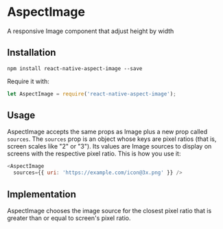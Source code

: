 # AspectImage
A responsive Image component that adjust height by width

## Installation

```
npm install react-native-aspect-image --save
```

Require it with:

```js
let AspectImage = require('react-native-aspect-image');
```

## Usage

AspectImage accepts the same props as Image plus a new prop called `sources`. The `sources` prop is an object whose keys are pixel ratios (that is, screen scales like "2" or "3"). Its values are Image sources to display on screens with the respective pixel ratio. This is how you use it:

```js
<AspectImage
  sources={{ uri: 'https://example.com/icon@3x.png' }} />
```

## Implementation

AspectImage chooses the image source for the closest pixel ratio that is greater than or equal to screen's pixel ratio.

